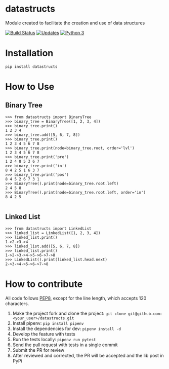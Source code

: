 # datastructs

Module created to facilitate the creation and use of data structures

[![Build Status](https://travis-ci.com/BarthJr/datastructs.svg?branch=master)](https://travis-ci.com/BarthJr/datastructs)
[![Updates](https://pyup.io/repos/github/BarthJr/datastructs/shield.svg)](https://pyup.io/repos/github/BarthJr/datastructs/)
[![Python 3](https://pyup.io/repos/github/BarthJr/datastructs/python-3-shield.svg)](https://pyup.io/repos/github/BarthJr/datastructs/)


# Installation

```Python3
pip install datastructs
```

# How to Use
## Binary Tree

```Python3
>>> from datastructs import BinaryTree
>>> binary_tree = BinaryTree([1, 2, 3, 4])
>>> binary_tree.print()
1 2 3 4 
>>> binary_tree.add([5, 6, 7, 8])
>>> binary_tree.print()
1 2 3 4 5 6 7 8 
>>> binary_tree.print(node=binary_tree.root, order='lvl')
1 2 3 4 5 6 7 8 
>>> binary_tree.print('pre')
1 2 4 8 5 3 6 7 
>>> binary_tree.print('in')
8 4 2 5 1 6 3 7 
>>> binary_tree.print('pos')
8 4 5 2 6 7 3 1 
>>> BinaryTree().print(node=binary_tree.root.left)
2 4 5 8 
>>> BinaryTree().print(node=binary_tree.root.left, order='in')
8 4 2 5 


```
## Linked List
```Python3
>>> from datastructs import LinkedList
>>> linked_list = LinkedList([1, 2, 3, 4])
>>> linked_list.print()
1->2->3->4
>>> linked_list.add([5, 6, 7, 8])
>>> linked_list.print()
1->2->3->4->5->6->7->8
>>> LinkedList().print(linked_list.head.next)
2->3->4->5->6->7->8

```

# How to contribute

All code follows [PEP8](https://www.python.org/dev/peps/pep-0008/), except for the line length, which accepts 120 characters.

1. Make the project fork and clone the project: `git clone git@github.com:<your_user>/datastructs.git`
2. Install pipenv: `pip install pipenv`
3. Install the dependencies for dev: `pipenv install -d`
4. Develop the feature with tests
5. Run the tests locally: `pipenv run pytest`
6. Send the pull request with tests in a single commit
7. Submit the PR for review
8. After reviewed and corrected, the PR will be accepted and the lib post in PyPi
